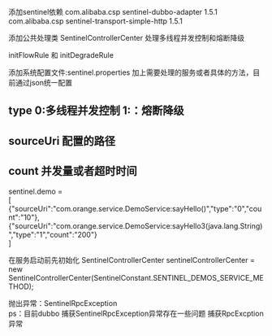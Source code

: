添加sentinel依赖
<dependency>
    <groupId>com.alibaba.csp</groupId>
    <artifactId>sentinel-dubbo-adapter</artifactId>
    <version>1.5.1</version>
</dependency>
<dependency>
    <groupId>com.alibaba.csp</groupId>
    <artifactId>sentinel-transport-simple-http</artifactId>
    <version>1.5.1</version>
</dependency>


添加公共处理类
SentinelControllerCenter
处理多线程并发控制和熔断降级

initFlowRule 和 initDegradeRule


添加系统配置文件:sentinel.properties 
加上需要处理的服务或者具体的方法，目前通过json统一配置


## type 0:多线程并发控制  1:：熔断降级
## sourceUri 配置的路径
## count 并发量或者超时时间
sentinel.demo =\
  [\
   {"sourceUri":"com.orange.service.DemoService:sayHello()","type":"0","count":"10"},\
   {"sourceUri":"com.orange.service.DemoService:sayHello3(java.lang.String)","type":"1","count":"200"} \
  ]
  
在服务启动前先初始化
SentinelControllerCenter sentinelControllerCenter = new SentinelControllerCenter(SentinelConstant.SENTINEL_DEMOS_SERVICE_METHOD);

抛出异常：SentinelRpcException  
ps：目前dubbo 捕获SentinelRpcException异常存在一些问题
    捕获RpcExcption异常




